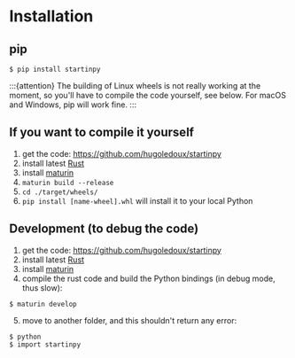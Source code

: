 # Installation

## pip

```console
$ pip install startinpy
```

:::{attention}
The building of Linux wheels is not really working at the moment, so you'll have to compile the code yourself, see below.
For macOS and Windows, pip will work fine.
:::

## If you want to compile it yourself

1. get the code: <https://github.com/hugoledoux/startinpy>
2. install latest [Rust](https://www.rust-lang.org/)
3. install [maturin](https://github.com/PyO3/maturin)
4. `maturin build --release`
5. `cd ./target/wheels/`
6. `pip install [name-wheel].whl` will install it to your local Python

## Development (to debug the code)

1. get the code: <https://github.com/hugoledoux/startinpy>
2. install latest [Rust](https://www.rust-lang.org/)
3. install [maturin](https://github.com/PyO3/maturin)
4. compile the rust code and build the Python bindings (in debug mode, thus slow):

```console
$ maturin develop
```

5. move to another folder, and this shouldn't return any error:

```console
$ python
$ import startinpy
```
